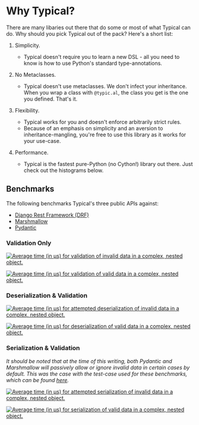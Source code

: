 # Why Typical?

There are many libaries out there that do some or most of what
Typical can do. Why should you pick Typical out of the pack?
Here's a short list:

1. Simplicity.
    - Typical doesn't require you to learn a new DSL - all
      you need to know is how to use Python's standard
      type-annotations.


2. No Metaclasses.
    - Typical doesn't use metaclasses. We don't infect
      your inheritance. When you wrap a class with
      `@typic.al`, the class you get is the one you
      defined. That's it.

3. Flexibility.
    - Typical works for you and doesn't enforce
      arbitrarily strict rules.
    - Because of an emphasis on simplicity and an aversion
      to inheritance-mangling, you're free to use this
      library as it works for your use-case.

4. Performance.
    - Typical is the fastest pure-Python (no Cython!)
      library out there. Just check out the histograms
      below.


## Benchmarks

The following benchmarks Typical's three public APIs against:

- [Django Rest Framework (DRF)](https://www.django-rest-framework.org/)
- [Marshmallow](https://marshmallow.readthedocs.io/en/stable/)
- [Pydantic](https://pydantic-docs.helpmanual.io/)


### Validation Only

[![Average time (in μs) for validation of invalid data in
a complex, nested
object.][validate-invalid]][validate-invalid]

[![Average time (in μs) for validation of valid data in a
complex, nested object.][validate-valid]][validate-valid]


### Deserialization & Validation

[![Average time (in μs) for attempted deserialization of
invalid data in a complex, nested
object.][deser-invalid]][deser-invalid]

[![Average time (in μs) for deserialization of valid data in a
complex, nested object.][deser-valid]][deser-valid]


### Serialization & Validation

*It should be noted that at the time of this writing, both
Pydantic and Marshmallow will passively allow or ignore
invalid data in certain cases by default. This was the
case with the test-case used for these benchmarks, which
can be found
[here](https://github.com/seandstewart/typical/blob/master/benchmark/test_benchmarks.py).*

[![Average time (in μs) for attempted serialization of
invalid data in a complex, nested
object.][ser-invalid]][ser-invalid]

[![Average time (in μs) for serialization of valid data in
a complex, nested object.][ser-valid]][ser-valid]


[validate-invalid]: static/Validate_Invalid_Data.svg
[validate-valid]: static/Validate_Valid_Data.svg
[deser-invalid]: static/Deserialize_Invalid_Data.svg
[deser-valid]: static/Deserialize_Valid_Data.svg
[ser-invalid]: static/Serialize_Invalid_Data.svg
[ser-valid]: static/Serialize_Valid_Data.svg
